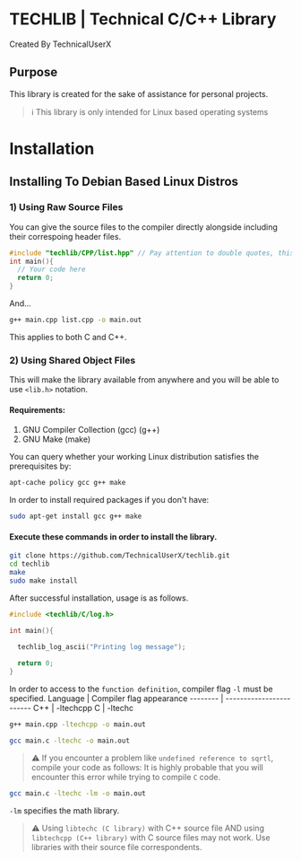 # TECHLIB | Technical C/C++ Library
Created By TechnicalUserX
## Purpose
This library is created for the sake of assistance for personal projects.

> ℹ️ This library is only intended for Linux based operating systems


# Installation
## Installing To Debian Based Linux Distros
### 1) Using Raw Source Files
You can give the source files to the compiler directly alongside including their correspoing header files.
```cpp
#include "techlib/CPP/list.hpp" // Pay attention to double quotes, this is the relative path to your main.cpp file
int main(){
  // Your code here
  return 0;
}
```
And...
```bash
g++ main.cpp list.cpp -o main.out
```
This applies to both C and C++.
### 2) Using Shared Object Files
This will make the library available from anywhere and you will be able to use `<lib.h>` notation.
#### Requirements:
  1. GNU Compiler Collection (gcc) (g++)
  2. GNU Make (make)

You can query whether your working Linux distribution satisfies the prerequisites by:
```bash
apt-cache policy gcc g++ make
```
In order to install required packages if you don't have:
```bash
sudo apt-get install gcc g++ make
```


#### Execute these commands in order to install the library.
```bash
git clone https://github.com/TechnicalUserX/techlib.git
cd techlib
make
sudo make install
```
After successful installation, usage is as follows.
```c
#include <techlib/C/log.h>

int main(){
  
  techlib_log_ascii("Printing log message");

  return 0;
}
```
In order to access to the `function definition`, compiler flag `-l` must be specified.
Language | Compiler flag appearance
-------- | ------------------------
C++      | -ltechcpp
C        | -ltechc


```bash
g++ main.cpp -ltechcpp -o main.out

gcc main.c -ltechc -o main.out
```
> ⚠️ If you encounter a problem like `undefined reference to sqrtl`, compile your code as follows:
> It is highly probable that you will encounter this error while trying to compile `C` code.

```bash
gcc main.c -ltechc -lm -o main.out
```
`-lm` specifies the math library. 

> ⚠️ Using `libtechc (C library)` with C++ source file AND using `libtechcpp (C++ library)` with C source files may not work.
> Use libraries with their source file correspondents.




